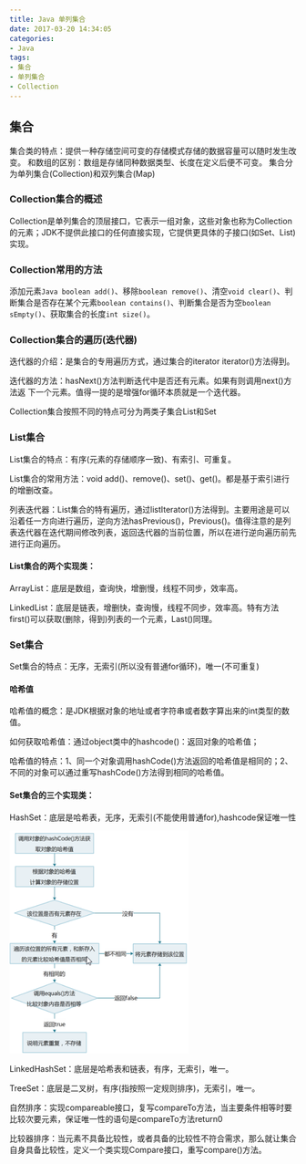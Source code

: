 ```yaml
---
title: Java 单列集合
date: 2017-03-20 14:34:05
categories: 
- Java
tags: 
- 集合
- 单列集合
- Collection 
---
```

## 集合
集合类的特点：提供一种存储空间可变的存储模式存储的数据容量可以随时发生改变。
和数组的区别：数组是存储同种数据类型、长度在定义后便不可变。
集合分为单列集合(Collection)和双列集合(Map)
<!--more-->
### Collection集合的概述
Collection是单列集合的顶层接口，它表示一组对象，这些对象也称为Collection的元素；JDK不提供此接口的任何直接实现，它提供更具体的子接口(如Set、List)实现。

### Collection常用的方法
添加元素`Java boolean add()`、移除`boolean remove()`、清空`void clear()`、判断集合是否存在某个元素`boolean contains()`、判断集合是否为空`boolean sEmpty()`、获取集合的长度`int size()`。

### Collection集合的遍历(迭代器)

迭代器的介绍：是集合的专用遍历方式，通过集合的iterator iterator()方法得到。

迭代器的方法：hasNext()方法判断迭代中是否还有元素。如果有则调用next()方法返 下一个元素。值得一提的是增强for循环本质就是一个迭代器。

Collection集合按照不同的特点可分为两类子集合List和Set

### List集合

List集合的特点：有序(元素的存储顺序一致)、有索引、可重复。

List集合的常用方法：void add()、remove()、set()、get()。都是基于索引进行的增删改查。

列表迭代器：List集合的特有遍历，通过listIterator()方法得到。主要用途是可以沿着任一方向进行遍历，逆向方法hasPrevious()，Previous()。值得注意的是列表迭代器在迭代期间修改列表，返回迭代器的当前位置，所以在进行逆向遍历前先进行正向遍历。

#### List集合的两个实现类：

ArrayList：底层是数组，查询快，增删慢，线程不同步，效率高。

LinkedList：底层是链表，增删快，查询慢，线程不同步，效率高。特有方法first()可以获取(删除，得到)列表的一个元素，Last()同理。

### Set集合

Set集合的特点：无序，无索引(所以没有普通for循环)，唯一(不可重复)

#### 哈希值

哈希值的概念：是JDK根据对象的地址或者字符串或者数字算出来的int类型的数值。

如何获取哈希值：通过object类中的hashcode()：返回对象的哈希值；

哈希值的特点：1、同一个对象调用hashCode()方法返回的哈希值是相同的；2、不同的对象可以通过重写hashCode()方法得到相同的哈希值。

#### Set集合的三个实现类：

HashSet：底层是哈希表，无序，无索引(不能使用普通for),hashcode保证唯一性

![HashSet](/img/hashset.png)

LinkedHashSet：底层是哈希表和链表，有序，无索引，唯一。

TreeSet：底层是二叉树，有序(指按照一定规则排序)，无索引，唯一。

自然排序：实现compareable接口，复写compareTo方法，当主要条件相等时要比较次要元素，保证唯一性的语句是compareTo方法return0

比较器排序：当元素不具备比较性，或者具备的比较性不符合需求，那么就让集合自身具备比较性，定义一个类实现Compare接口，重写compare()方法。







